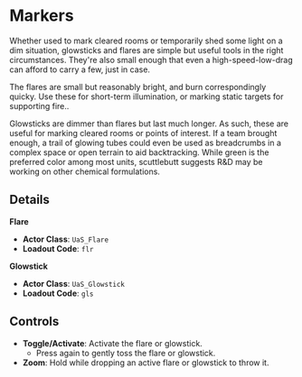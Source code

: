 # Markers

Whether used to mark cleared rooms or temporarily shed some light on a dim situation, glowsticks and flares are simple but useful tools in the right circumstances. They're also small enough that even a high-speed-low-drag can afford to carry a few, just in case.

The flares are small but reasonably bright, and burn correspondingly quicky. Use these for short-term illumination, or marking static targets for supporting fire..

Glowsticks are dimmer than flares but last much longer. As such, these are useful for marking cleared rooms or points of interest. If a team brought enough, a trail of glowing tubes could even be used as breadcrumbs in a complex space or open terrain to aid backtracking. While green is the preferred color among most units, scuttlebutt suggests R&D may be working on other chemical formulations.

## Details

**Flare**
* **Actor Class**: `UaS_Flare`
* **Loadout Code**: `flr`

**Glowstick**
* **Actor Class**: `UaS_Glowstick`
* **Loadout Code**: `gls`

## Controls

* **Toggle/Activate**: Activate the flare or glowstick.
  * Press again to gently toss the flare or glowstick.
* **Zoom**: Hold while dropping an active flare or glowstick to throw it.
